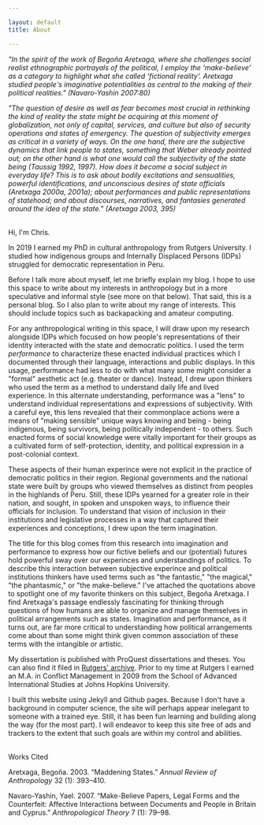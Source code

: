 ```yaml
---

layout: default
title: About

---
```


*"In the spirit of the work of Begoña Aretxaga, where she challenges social realist ethnographic portrayals of the political, I employ the 'make-believe' as a category to highlight what she called 'fictional reality'. Aretxaga studied people's imaginative potentialities as central to the making of their political realities." (Navaro-Yashin 2007:80)*

*"The question of desire as well as fear becomes most crucial in rethinking the kind of reality the state might be acquiring at this moment of globalization, not only of capital, services, and culture but also of security operations and states of emergency.  The question of subjectivity emerges as critical in a variety of ways. On the one hand, there are the subjective dynamics that link people to states, something that Weber already pointed out; on the other hand is what one would call the subjectivity of the state being (Taussig 1992, 1997). How does it become a social subject in everyday life? This is to ask about bodily excitations and sensualities, powerful identifications, and unconscious desires of state officials (Aretxaga 2000a, 2001a); about performances and public representations of statehood; and about discourses, narratives, and fantasies generated around the idea of the state." (Aretxaga 2003, 395)*  
 <br>
 
Hi, I'm Chris. 

In 2019 I earned my PhD in cultural anthropology from Rutgers University.  I studied how indigenous groups and Internally Displaced Persons (IDPs) struggled for democratic representation in Peru.

Before I talk more about myself, let me briefly explain my blog.  I hope to use this space to write about my interests in anthropology but in a more speculative and informal style (see more on that below). That said, this is a personal blog.  So I also plan to write about my range of interests.  This should include topics such as backapacking and amateur computing.

For any anthropological writing in this space, I will draw upon my research alongside IDPs which focused on how people's representations of their identity interacted with the state and democratic politics.  I used the term *performance* to characterize these enacted individual practices which I documented through their language, interactions and public displays.  In this usage, performance had less to do with what many some might consider a "formal" aesthetic act (e.g. theater or dance).  Instead, I drew upon thinkers who used the term as a method to understand daily life and lived experience.  In this alternate understanding, performance was a "lens" to understand individual representations and expressions of subjectivity.  With a careful eye, this lens revealed that their commonplace actions were a means of "making sensible" unique ways knowing and being - being indigenous, being survivors, being politically independent - to others.  Such enacted forms of social knowledge were vitally important for their groups as a cultivated form of self-protection, identity, and political expression in a post-colonial context. 

These aspects of their human experince were not explicit in the practice of democratic politics in their region.  Regional governments and the national state were built by groups who viewed themselves as distinct from peoples in the highlands of Peru.  Still, these IDPs yearned for a greater role in their nation, and sought, in spoken and unspoken ways, to influence their officials for inclusion.  To understand that vision of inclusion in their institutions and legislative processes in a way that captured their experiences and conceptions, I drew upon the term imagination. 

The title for this blog comes from this research into imagination and performance to express how our fictive beliefs and our (potential) futures hold powerful sway over our experinces and understandings of politics.  To describe this interaction between subjective experince and political institutions thinkers have used terms such as "the fantastic," "the magical," "the phantasmic," or "the make-believe."  I've attached the quotations above to spotlight one of my favorite thinkers on this subject, Begoña Aretxaga.  I find Aretxaga's passage endlessly fascinating for thinking through questions of how humans are able to organize and manage themselves in political arrangements such as states.  Imagination and performance, as it turns out, are far more critical to understanding how political arrangements come about than some might think given common association of these terms with the intangible or artistic.

My dissertation is published with ProQuest dissertations and theses.  You can also find it filed in [Rutgers' archive](https://doi.org/doi:10.7282/t3-zkh7-ab91).  Prior to my time at Rutgers I earned an M.A. in Conflict Management in 2009 from the School of Advanced International Studies at Johns Hopkins University. 

I built this website using Jekyll and Github pages.  Because I don't have a background in computer science, the site will perhaps appear inelegant to someone with a trained eye.  Still, it has been fun learning and building along the way (for the most part).  I will endeavor to keep this site free of ads and trackers to the extent that such goals are within my control and abilities.  
<br>

Works Cited

Aretxaga, Begoña. 2003. “Maddening States.” *Annual Review of Anthropology* 32 (1): 393–410.

Navaro-Yashin, Yael. 2007. “Make-Believe Papers, Legal Forms and the Counterfeit: Affective Interactions between Documents and People in Britain and Cyprus.” *Anthropological Theory* 7 (1): 79–98.